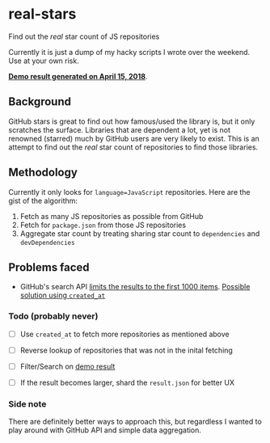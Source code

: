 # real-stars
Find out the *real* star count of JS repositories

Currently it is just a dump of my hacky scripts I wrote over the weekend.
Use at your own risk.

[**Demo result generated on April 15, 2018**](https://sunakujira1.github.io/real-stars/).

## Background
GitHub stars is great to find out how famous/used the library is, but it only scratches the surface.
Libraries that are dependent a lot, yet is not renowned (starred) much by GitHub users are very likely to exist.
This is an attempt to find out the *real* star count of repositories to find those libraries.

## Methodology
Currently it only looks for `language=JavaScript` repositories.
Here are the gist of the algorithm:
1. Fetch as many JS repositories as possible from GitHub
2. Fetch for `package.json` from those JS repositories
3. Aggregate star count by treating sharing star count to `dependencies` and `devDependencies`

## Problems faced
- GitHub's search API [limits the results to the first 1000 items](https://developer.github.com/v3/search/#about-the-search-api). [Possible solution using `created_at`](https://stackoverflow.com/a/37639739/5911613)

### Todo (probably never)
- [ ] Use `created_at` to fetch more repositories as mentioned above
- [ ] Reverse lookup of repositories that was not in the inital fetching
- [ ] Filter/Search on [demo result](https://sunakujira1.github.io/real-stars/)
- [ ] If the result becomes larger, shard the `result.json` for better UX


### Side note
There are definitely better ways to approach this, but regardless I wanted to play around with GitHub API and simple data aggregation.
